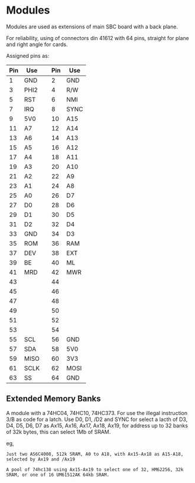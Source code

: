 # Modules

Modules are used as extensions of main SBC board with a back plane. 

For reliability, using of connectors din 41612 with 64 pins, straight for plane and right angle for cards.

Assigned pins as:

| Pin | Use || Pin | Use | 
| -- | -- |--| -- | -- |
| 1 | GND || 2 | GND |
| 3 |  PHI2 | |  4 | R/W |
| 5 |  RST | |  6 | NMI |
| 7 |  IRQ | |  8 | SYNC |
| 9 | 5V0 | | 10 | A15 |
| 11 |  A7 | | 12 | A14 |
| 13 |  A6 | | 14 | A13 |
| 15 |  A5 | | 16 | A12 |
| 17 |  A4 | | 18 | A11 |
| 19 |  A3 | | 20 | A10 |
| 21 |  A2 | | 22 | A9 |
| 23 |  A1 | | 24 | A8 |
| 25 |  A0 | | 26 | D7 |
| 27 |  D0 | | 28 | D6  |
| 29 |  D1 | | 30 | D5 |
| 31 |  D2 | | 32 | D4 |
| 33 |  GND | | 34 | D3 |
| 35 |  ROM | | 36 | RAM |
| 37 |  DEV | | 38 | EXT |
| 39 |  BE | | 40 | ML |
| 41 |  MRD | | 42 | MWR |
| 43 |   | | 44 |  |
| 45 |   | | 46 |  |
| 47 |   | | 48 |  |
| 49 |  | | 50 |  |
| 51 |  | | 52 |  |
| 53 |  | | 54 |  |
| 55 | SCL | | 56 | GND |
| 57 | SDA | | 58 | 5V0 |
| 59 | MISO | | 60 | 3V3 |
| 61 | SCLK | | 62 | MOSI |
| 63 | SS | | 64 | GND |


## Extended Memory Banks

A module with a 74HC04, 74HC10, 74HC373. For use the illegal instruction 3/B as code for a latch.
Use D0, D1, /D2 and SYNC for select a lacth of D3, D4, D5, D6, D7 as Ax15, Ax16, Ax17, Ax18, Ax19, for address up to 32 banks of 32k bytes, 
this can select 1Mb of SRAM.

eg, 

    Just two AS6C4008, 512k SRAM, A0 to A18, with Ax15-Ax18 as A15-A18, selected by Ax19 and /Ax19

    A pool of 74hc138 using Ax15-Ax19 to select one of 32, HM62256, 32k SRAM, or one of 16 UM61512AK 64kb SRAM.



